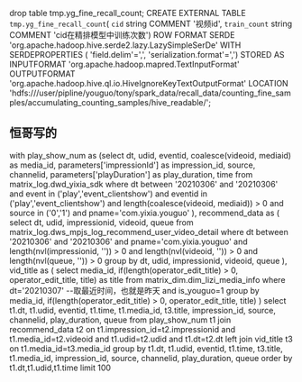 drop table tmp.yg_fine_recall_count;
CREATE EXTERNAL TABLE `tmp.yg_fine_recall_count`(
  `cid` string COMMENT '视频id',
  `train_count` string COMMENT 'cid在精排模型中训练次数')
ROW FORMAT SERDE
  'org.apache.hadoop.hive.serde2.lazy.LazySimpleSerDe'
WITH SERDEPROPERTIES (
  'field.delim'=',',
  'serialization.format'=',')
STORED AS INPUTFORMAT
  'org.apache.hadoop.mapred.TextInputFormat'
OUTPUTFORMAT
  'org.apache.hadoop.hive.ql.io.HiveIgnoreKeyTextOutputFormat'
LOCATION 'hdfs:///user/pipline/youguo/tony/spark_data/recall_data/counting_fine_samples/accumulating_counting_samples/hive_readable/';



## 恒哥写的
with play_show_num as
    (select
        dt,
        udid,
        eventid,
        coalesce(videoid, mediaid) as media_id,
        parameters['impressionId'] as impression_id,
        source,
        channelid,
        parameters['playDuration'] as play_duration,
        time
    from matrix_log.dwd_yixia_sdk
    where dt between '20210306' and '20210306'
        and event in ('play','event_clientshow')
        and eventid in ('play','event_clientshow')
        and length(coalesce(videoid, mediaid)) > 0
        and source in ('0','1')
        and pname='com.yixia.youguo'
    ),
recommend_data as 
    (
     select
        dt,
        udid,
        impressionid,
        videoid,
        queue
     from
        matrix_log.dws_mpjs_log_recommend_user_video_detail
     where
      dt between '20210306' and '20210306'
      and pname='com.yixia.youguo'
      and length(nvl(impressionid, '')) > 0
      and length(nvl(videoid, '')) > 0
      and length(nvl(queue, '')) > 0
     group by
        dt,
        udid,
        impressionid,
        videoid,
        queue
  ),
vid_title as (
    select 
        media_id,
        if(length(operator_edit_title) > 0, operator_edit_title, title) as title
    from matrix_dim.dim_lizi_media_info
    where dt='20210307' --取最近时间，也就是昨天
    and is_youguo=1
    group by 
        media_id,
        if(length(operator_edit_title) > 0, operator_edit_title, title)
) 
select
  t1.dt,
  t1.udid,
  eventid,
  t1.time,
  t1.media_id,
  t3.title,
  impression_id,
  source,
  channelid,
  play_duration,
  queue
from 
  play_show_num t1
join
  recommend_data t2
on t1.impression_id=t2.impressionid and t1.media_id=t2.videoid and t1.udid=t2.udid and t1.dt=t2.dt
left join
    vid_title t3
on t1.media_id=t3.media_id
group by 
  t1.dt,
  t1.udid,
  eventid,
  t1.time,
  t3.title,
  t1.media_id,
  impression_id,
  source,
  channelid,
  play_duration,
  queue
order by t1.dt,t1.udid,t1.time
limit 100